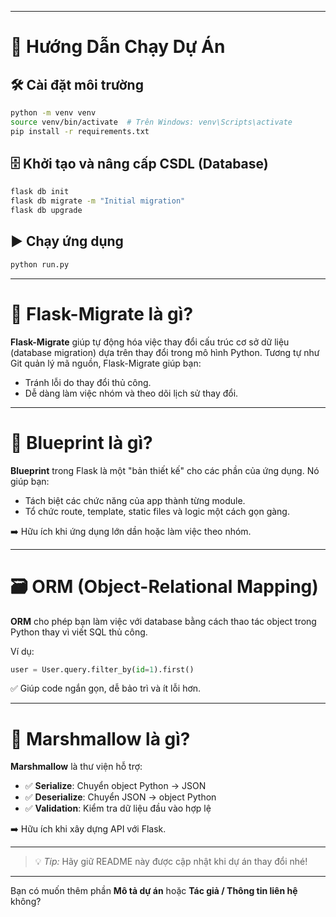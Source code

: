 

---

# 🚀 Hướng Dẫn Chạy Dự Án

## 🛠️ Cài đặt môi trường

```bash
python -m venv venv
source venv/bin/activate  # Trên Windows: venv\Scripts\activate
pip install -r requirements.txt
```

## 🗄️ Khởi tạo và nâng cấp CSDL (Database)

```bash
flask db init
flask db migrate -m "Initial migration"
flask db upgrade
```

## ▶️ Chạy ứng dụng

```bash
python run.py
```

---

# 🔄 Flask-Migrate là gì?

**Flask-Migrate** giúp tự động hóa việc thay đổi cấu trúc cơ sở dữ liệu (database migration) dựa trên thay đổi trong mô hình Python.
Tương tự như Git quản lý mã nguồn, Flask-Migrate giúp bạn:

* Tránh lỗi do thay đổi thủ công.
* Dễ dàng làm việc nhóm và theo dõi lịch sử thay đổi.

---

# 🧩 Blueprint là gì?

**Blueprint** trong Flask là một "bản thiết kế" cho các phần của ứng dụng. Nó giúp bạn:

* Tách biệt các chức năng của app thành từng module.
* Tổ chức route, template, static files và logic một cách gọn gàng.

➡️ Hữu ích khi ứng dụng lớn dần hoặc làm việc theo nhóm.

---

# 🗃️ ORM (Object-Relational Mapping)

**ORM** cho phép bạn làm việc với database bằng cách thao tác object trong Python thay vì viết SQL thủ công.

Ví dụ:

```python
user = User.query.filter_by(id=1).first()
```

✅ Giúp code ngắn gọn, dễ bảo trì và ít lỗi hơn.

---

# 🧪 Marshmallow là gì?

**Marshmallow** là thư viện hỗ trợ:

* ✅ **Serialize**: Chuyển object Python → JSON
* ✅ **Deserialize**: Chuyển JSON → object Python
* ✅ **Validation**: Kiểm tra dữ liệu đầu vào hợp lệ

➡️ Hữu ích khi xây dựng API với Flask.

---

> 💡 *Tip:* Hãy giữ README này được cập nhật khi dự án thay đổi nhé!

---

Bạn có muốn thêm phần **Mô tả dự án** hoặc **Tác giả / Thông tin liên hệ** không?
